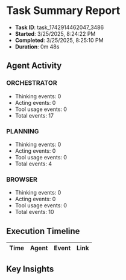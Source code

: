 # Task Summary Report

- **Task ID**: task_1742914462047_3486
- **Started**: 3/25/2025, 8:24:22 PM
- **Completed**: 3/25/2025, 8:25:10 PM
- **Duration**: 0m 48s

## Agent Activity

### ORCHESTRATOR

- Thinking events: 0
- Acting events: 0
- Tool usage events: 0
- Total events: 17

### PLANNING

- Thinking events: 0
- Acting events: 0
- Tool usage events: 0
- Total events: 4

### BROWSER

- Thinking events: 0
- Acting events: 0
- Tool usage events: 0
- Total events: 10

## Execution Timeline

| Time | Agent | Event | Link |
| ---- | ----- | ----- | ---- |

## Key Insights

